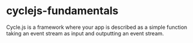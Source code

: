 # cyclejs-fundamentals
Cycle.js is a framework where your app is described as a simple function taking an event stream as input and outputting an event stream.
